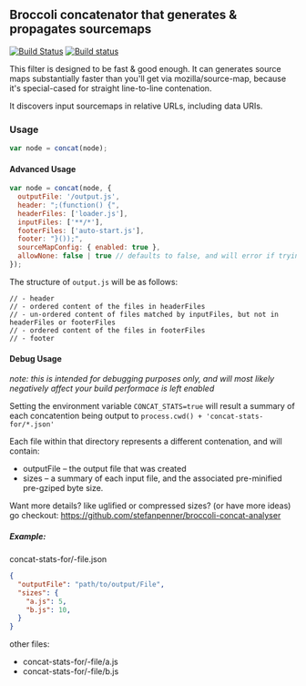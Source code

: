 Broccoli concatenator that generates & propagates sourcemaps
-------------------------------------------------

[![Build Status](https://travis-ci.org/ef4/broccoli-sourcemap-concat.svg?branch=master)](https://travis-ci.org/ef4/broccoli-sourcemap-concat)
[![Build status](https://ci.appveyor.com/api/projects/status/bpxeh0we50eod6xw/branch/master?svg=true)](https://ci.appveyor.com/project/embercli/broccoli-sourcemap-concat/branch/master)

This filter is designed to be fast & good enough. It can generates
source maps substantially faster than you'll get via
mozilla/source-map, because it's special-cased for straight
line-to-line contenation.

It discovers input sourcemaps in relative URLs, including data URIs.


### Usage

```js
var node = concat(node);
```

#### Advanced Usage

```js
var node = concat(node, {
  outputFile: '/output.js',
  header: ";(function() {",
  headerFiles: ['loader.js'],
  inputFiles: ['**/*'],
  footerFiles: ['auto-start.js'],
  footer: "}());",
  sourceMapConfig: { enabled: true },
  allowNone: false | true // defaults to false, and will error if trying to concat but no files are found.
});
```

The structure of `output.js` will be as follows:

```
// - header
// - ordered content of the files in headerFiles
// - un-ordered content of files matched by inputFiles, but not in headerFiles or footerFiles
// - ordered content of the files in footerFiles
// - footer
```

#### Debug Usage

*note: this is intended for debugging purposes only, and will most likely negatively affect your build performace is left enabled*

Setting the environment variable `CONCAT_STATS=true` will result a summary of
each concatention being output to `process.cwd() + 'concat-stats-for/*.json'`

Each file within that directory represents a different contenation, and will contain:

* outputFile – the output file that was created
* sizes – a summary of each input file, and the associated pre-minified pre-gziped byte size.

Want more details? like uglified or compressed sizes? (or have more ideas) go checkout: https://github.com/stefanpenner/broccoli-concat-analyser

##### Example:

concat-stats-for/<id>-file.json
```json
{
  "outputFile": "path/to/output/File",
  "sizes": {
    "a.js": 5,
    "b.js": 10,
  }
}
```

other files:

* concat-stats-for/<id>-file/a.js
* concat-stats-for/<id>-file/b.js
